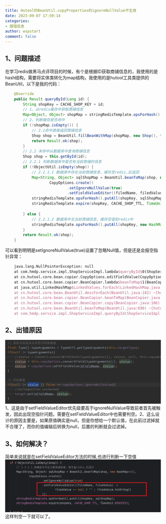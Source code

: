 ```yaml
---
title: Hutool的BeanUtil.copyProperties的ignoreNullValue不生效
date: 2023-09-07 17:59:14
categories:
- 报错信息
author: wspstart
comment: false
---
```



## 1、问题描述
在学习redis做黑马点评项目的时候，有个是根据ID获取商铺信息的，我使用的是hash结构，需要将实体类转化为map结构，我使用的是hutool工具类提供的BeanUtil，以下是我的代码：
```java
    @Override
    public Result queryById(Long id) {
        String shopKey = CACHE_SHOP_KEY + id;
        // 1、从redis缓存中获取商铺信息
        Map<Object, Object> shopMap = stringRedisTemplate.opsForHash().entries(shopKey);
        // 2、判断缓存是否命中
        if (!shopMap.isEmpty()) {
            // 2.1命中直接返回商铺信息
            Shop shop = BeanUtil.fillBeanWithMap(shopMap, new Shop(), false);
            return Result.ok(shop);
        }
        // 2.2 未命中从数据库中查询商铺信息
        Shop shop = this.getById(id);
        // 2.2.1 判断数据库中是否有当前商铺的信息
        if (!ObjectUtil.isEmpty(shop)) {
            // 2.2.1.1 数据库中存在当前商铺信息，缓存至redis,后返回
            Map<String, Object> sqlShopMap = BeanUtil.beanToMap(shop, new HashMap<>(),
                    CopyOptions.create()
                            .setIgnoreNullValue(true)
                            .setFieldValueEditor((filedName, filedValue) -> filedValue.toString()));
            stringRedisTemplate.opsForHash().putAll(shopKey, sqlShopMap);
            stringRedisTemplate.expire(shopKey, CACHE_SHOP_TTL, TimeUnit.MINUTES);

        } else {
            // 2.2.1.2 数据库中无当前商铺信息，缓存空值到redis中
            stringRedisTemplate.opsForHash().putAll(shopKey, new HashMap<>());
        }
        return Result.ok(shop);
    }
```
可以看到明明是setIgnoreNullValue(true)设置了忽略Null值，但是还是会报空指针异常：
```latex
	java.lang.NullPointerException: null
	at com.hmdp.service.impl.ShopServiceImpl.lambda$queryById$0(ShopServiceImpl.java:61) ~[classes/:na]
	at cn.hutool.core.bean.copier.CopyOptions.editFieldValue(CopyOptions.java:258) ~[hutool-all-5.7.17.jar:na]
	at cn.hutool.core.bean.copier.BeanCopier.lambda$beanToMap$1(BeanCopier.java:233) ~[hutool-all-5.7.17.jar:na]
	at java.util.LinkedHashMap$LinkedValues.forEach(LinkedHashMap.java:608) ~[na:1.8.0_371]
	at cn.hutool.core.bean.BeanUtil.descForEach(BeanUtil.java:182) ~[hutool-all-5.7.17.jar:na]
	at cn.hutool.core.bean.copier.BeanCopier.beanToMap(BeanCopier.java:195) ~[hutool-all-5.7.17.jar:na]
	at cn.hutool.core.bean.copier.BeanCopier.copy(BeanCopier.java:106) ~[hutool-all-5.7.17.jar:na]
	at cn.hutool.core.bean.BeanUtil.beanToMap(BeanUtil.java:690) ~[hutool-all-5.7.17.jar:na]
	at com.hmdp.service.impl.ShopServiceImpl.queryById(ShopServiceImpl.java:58) ~[classes/:na]
```

## 2、出错原因
![image.png](https://raw.githubusercontent.com/zrgzs/images/main/images/20230907220344.jpg)1、这是由于setFieldValueEditor优先级要高于ignoreNullValue导致前者首先被触发，因此出现空指针问题。需要在setFieldValueEditor中也需要判空。2、这么设计的原因主要是，如果原值确实是null，但是你想给一个默认值，在此前过滤掉就不合理了，而你的值编辑后转换为null，后置的判断就会过滤掉。

## 3、如何解决？
 简单来说就是在setFieldValueEditor方法的时候,也进行判断一下空值![image.png](https://raw.githubusercontent.com/zrgzs/images/main/images/20230907220350.jpg)这样判空一下就可以了。
